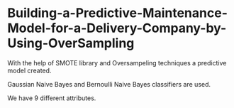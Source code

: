 # Building-a-Predictive-Maintenance-Model-for-a-Delivery-Company-by-Using-OverSampling

With the help of SMOTE library and Oversampeling techniques a predictive model created.

Gaussian Naive Bayes and Bernoulli Naive Bayes classifiers are used.

We have 9 different attributes.

